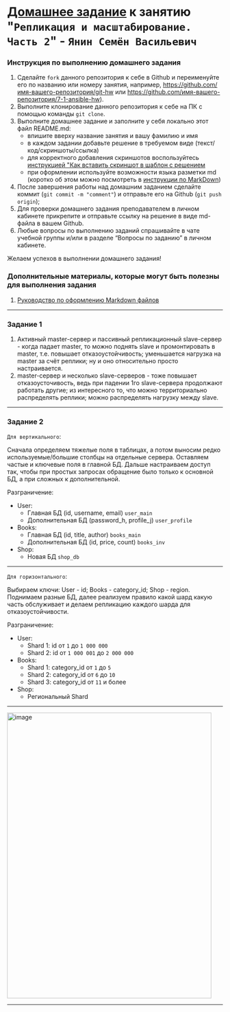 # [Домашнее задание](https://github.com/netology-code/sdb-homeworks/blob/main/12-07.md) к занятию "`Репликация и масштабирование. Часть 2`" - `Янин Семён Васильевич`


### Инструкция по выполнению домашнего задания

   1. Сделайте `fork` данного репозитория к себе в Github и переименуйте его по названию или номеру занятия, например, https://github.com/имя-вашего-репозитория/git-hw или  https://github.com/имя-вашего-репозитория/7-1-ansible-hw).
   2. Выполните клонирование данного репозитория к себе на ПК с помощью команды `git clone`.
   3. Выполните домашнее задание и заполните у себя локально этот файл README.md:
      - впишите вверху название занятия и вашу фамилию и имя
      - в каждом задании добавьте решение в требуемом виде (текст/код/скриншоты/ссылка)
      - для корректного добавления скриншотов воспользуйтесь [инструкцией "Как вставить скриншот в шаблон с решением](https://github.com/netology-code/sys-pattern-homework/blob/main/screen-instruction.md)
      - при оформлении используйте возможности языка разметки md (коротко об этом можно посмотреть в [инструкции  по MarkDown](https://github.com/netology-code/sys-pattern-homework/blob/main/md-instruction.md))
   4. После завершения работы над домашним заданием сделайте коммит (`git commit -m "comment"`) и отправьте его на Github (`git push origin`);
   5. Для проверки домашнего задания преподавателем в личном кабинете прикрепите и отправьте ссылку на решение в виде md-файла в вашем Github.
   6. Любые вопросы по выполнению заданий спрашивайте в чате учебной группы и/или в разделе “Вопросы по заданию” в личном кабинете.
   
Желаем успехов в выполнении домашнего задания!
   
### Дополнительные материалы, которые могут быть полезны для выполнения задания

1. [Руководство по оформлению Markdown файлов](https://gist.github.com/Jekins/2bf2d0638163f1294637#Code)

---

### Задание 1


1. Активный master-сервер и пассивный репликационный slave-сервер - когда падает master, то можно поднять slave и промонтировать в master, т.е. повышает отказоустойчивость; уменьшается нагрузка на master за счёт реплики; ну и оно относительно просто настраивается.
2. master-сервер и несколько slave-серверов - тоже повышает отказоусточивость, ведь при падении 1го slave-сервера продолжают работать другие; из интересного то, что можно территориально распределять реплики; можно распределять нагрузку между slave.

---

### Задание 2

`Для вертикального`:

Сначала определяем тяжелые поля в таблицах, а потом выносим редко используемые/большие столбцы на отдельные сервера. Оставляем частые и ключевые поля в главной БД. Дальше настраиваем доступ так, чтобы при простых запросах обращение было только к основной БД, а при сложных к дополнительной.

Разграничение:
* User:
   * Главная БД (id, username, email) `user_main`
   * Дополнительная БД (password_h, profile_j) `user_profile`
* Books:
   * Главная БД (id, title, author) `books_main`
   * Дополнительная БД (id, price, count) `books_inv`
* Shop:
   * Новая БД `shop_db`

---

`Для горизонтального`:

Выбираем ключи: User - id; Books - category_id; Shop - region. Поднимаем разные БД, далее реализуем правило какой шард какую часть обслуживает и делаем репликацию каждого шарда для отказоустойчивости.

Разграничение:
* User:
   * Shard 1: id от `1` до `1 000 000`
   * Shard 2: id от `1 000 001` до `2 000 000`
* Books:
   * Shard 1: category_id от `1` до `5`
   * Shard 2: category_id от `6` до `10`
   * Shard 3: category_id от `11` и более
* Shop:
   * Региональный Shard

---

<img width="477" height="666" alt="image" src="https://github.com/user-attachments/assets/67972f33-7180-47f8-bf1d-cfed03770735" />

---
